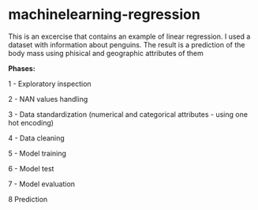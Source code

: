 # machinelearning-regression

This is an excercise that contains an example of linear regression.
I used a dataset with information about penguins. The result is a prediction of the body mass using phisical and geographic attributes of them

**Phases:**

1 - Exploratory inspection

2 - NAN values handling

3 - Data standardization (numerical and categorical attributes - using one hot encoding)

4 - Data cleaning

5 - Model training

6 - Model test

7 - Model evaluation

8 Prediction

